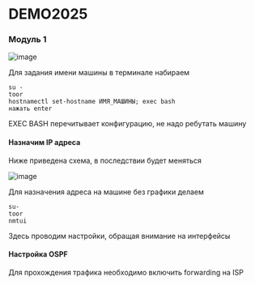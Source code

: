 # DEMO2025
### Модуль 1
![image](https://github.com/user-attachments/assets/a2f3b4ff-bdf8-4fbf-b270-4a284c6845e3)

Для задания имени машины в терминале набираем 
```
su -
toor
hostnamectl set-hostname ИМЯ_МАШИНЫ; exec bash
нажать enter
```
EXEC BASH перечитывает конфигурацию, не надо ребутать машину

#### Назначим IP адреса

Ниже приведена схема, в последствии будет меняться

![image](https://github.com/user-attachments/assets/58a7e254-71cd-4cdc-8cd7-ecdfa4d25b57)

Для назначения адреса на машине без графики делаем

```
su-
toor
nmtui
```

Здесь проводим настройки, обращая внимание на интерфейсы
#### Настройка OSPF

Для прохождения трафика необходимо включить forwarding на ISP

